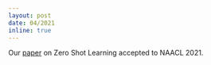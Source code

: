 ```yaml
---
layout: post
date: 04/2021
inline: true
---
```


Our <a href='https://arxiv.org/abs/2104.10355'>paper</a> on Zero Shot Learning accepted to NAACL 2021.
